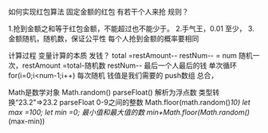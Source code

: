 如何实现红包算法
固定金额的红包  有若干个人来抢 规则？

1.抢到金额之和等于红包金额，不能超过也不能少于。
2.手气王，0.01 至少，
3.金额随机，随机数，保证公平性 每个人抢到金额的概率要相同

计算过程 变量计算的本质
发钱？ total =restAmount--
restNum-- = num
随机一次，restAmount =total-随机数
restNum--
最后一个人最后的钱 
单次循环 for(i=0;i<num-1;i++)
每次随机 钱值是我们需要的 push数组
总合，

Math是数学对象
Math.random()
parseFloat() 解析为浮点数
类型转换“23.2”=>23.2 parseFloat 
0-9之间的整数
Math.floor(math.random()*10)
let max =100;
let min =0;
最小值和最大值的数
min+Math.floor(Math.random()*(max-min))